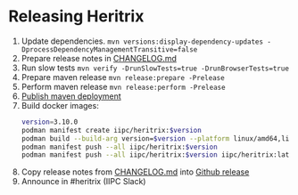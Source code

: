 # Releasing Heritrix

1. Update dependencies. `mvn versions:display-dependency-updates -DprocessDependencyManagementTransitive=false`
2. Prepare release notes in [CHANGELOG.md](CHANGELOG.md)
3. Run slow tests `mvn verify -DrunSlowTests=true -DrunBrowserTests=true`
4. Prepare maven release `mvn release:prepare -Prelease`
5. Perform maven release `mvn release:perform -Prelease`
6. [Publish maven deployment](https://central.sonatype.com/publishing/deployments)
7. Build docker images:
   ```bash
   version=3.10.0
   podman manifest create iipc/heritrix:$version
   podman build --build-arg version=$version --platform linux/amd64,linux/arm64 --manifest iipc/heritrix:$version docker
   podman manifest push --all iipc/heritrix:$version
   podman manifest push --all iipc/heritrix:$version iipc/heritrix:latest
   ```
8. Copy release notes from [CHANGELOG.md](CHANGELOG.md) into [Github release](https://github.com/internetarchive/heritrix3/releases)
9. Announce in #heritrix (IIPC Slack)